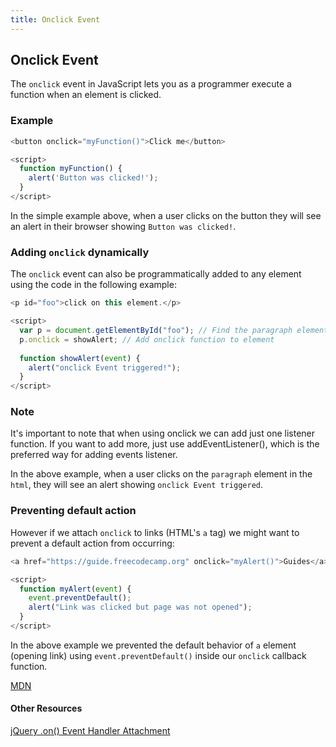 ```yaml
---
title: Onclick Event
---
```

## Onclick Event
The `onclick` event in JavaScript lets you as a programmer execute a function when an element is clicked. 

### Example
```javascript
<button onclick="myFunction()">Click me</button>

<script>
  function myFunction() {
    alert('Button was clicked!');
  }
</script>
```

In the simple example above, when a user clicks on the button they will see an alert in their browser showing `Button was clicked!`. 

### Adding `onclick` dynamically
The `onclick` event can also be programmatically added to any element using the code in the following example:

```javascript
<p id="foo">click on this element.</p>

<script>
  var p = document.getElementById("foo"); // Find the paragraph element in the page
  p.onclick = showAlert; // Add onclick function to element
    
  function showAlert(event) {
    alert("onclick Event triggered!");
  }
</script>
```


### Note ###

It's important to note that when using onclick we can add just one listener function. If you want to add more, just use addEventListener(), which is the preferred way for adding events listener.

In the above example, when a user clicks on the `paragraph` element in the `html`, they will see an alert showing `onclick Event triggered`. 

### Preventing default action
However if we attach `onclick` to links (HTML's `a` tag) we might want to prevent a default action from occurring:

```javascript
<a href="https://guide.freecodecamp.org" onclick="myAlert()">Guides</a>

<script>
  function myAlert(event) {
    event.preventDefault();
    alert("Link was clicked but page was not opened");
  }
</script>
```

In the above example we prevented the default behavior of `a` element (opening link) using `event.preventDefault()` inside our `onclick` callback function.

<a href='https://developer.mozilla.org/en-US/docs/Web/API/GlobalEventHandlers/onclick' target='_blank' rel='nofollow'>MDN</a>

#### Other Resources
<a href='https://api.jquery.com/on/' target='_blank' rel='nofollow'>jQuery .on() Event Handler Attachment</a>
